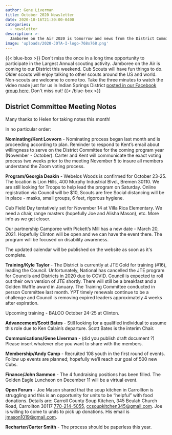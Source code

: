 ```yaml
---
author: Gene Liverman
title: October 2020 Newsletter
date: 2020-10-16T21:30:00-0400
categories:
  - newsletter
description: >-
  Jamboree on the Air 2020 is tomorrow and news from the District Committee
image: 'uploads/2020-JOTA-I-logo-768x768.png'
---
```


{{< blue-box >}}
Don't miss the once in a long time opportunity to participate in the Largest Annual scouting activity.  Jamboree on the Air is coming to our District this weekend. Cub Scouts will have fun things to do. Older scouts will enjoy talking to other scouts around the US and world.  Non-scouts are welcome to come too.  Take the three minutes to watch the video made just for us in Indian Springs District <a href="https://www.facebook.com/523021872/videos/10158903557616873/">posted in our Facebook group here</a>. Don't miss out!
{{< /blue-box >}}

## District Committee Meeting Notes

Many thanks to Helen for taking notes this month!

In no particular order:

**Nominating/Kent Lovvorn** - Nominating process began last month and is proceeding according to plan.  Reminder to respond to Kent’s email about willingness to serve on the District Committee for the coming program year (November - October).  Carter and Kent will communicate the exact voting process two weeks prior to the meeting November 5 to insure all members understand the Zoom voting process.

**Program/Georgia Deakin** - Webelos Woods is confirmed for October 23-25.  The location is Lion Hills, 400 Murphy Industrial Blvd., Bremen 30110.  We are still looking for Troops to help lead the program on Saturday.  Online registration via Council will be $10, Scouts are free  Social distancing will be in place - masks, small groups, 6 feet, rigorous hygiene.  

Cub Field Day tentatively set for November 14 at Villa Rica Elementary.  We need a chair, range masters (hopefully Joe and Alisha Mason), etc.  More info as we get closer.

Our partnership Camporee with Pickett’s Mill has a new date - March 20, 2021.  Hopefully Clinton will be open and we can have the event there.  The program will be focused on disability awareness.

The updated calendar will be published on the website as soon as it's complete.  

**Training/Kyle Taylor** -  The District is currently at JTE Gold for training (#16), leading the Council.  Unfortunately, National has cancelled the JTE program for Councils and Districts in 2020 due to COVID.  Council is expected to roll out their own version of JTE shortly.  There will still be a breakfast and a Golden Waffle award in January.  The Training Committee conducted  in person Committee last month.  YPT timely renewals continue to be a challenge and Council is removing expired leaders approximately 4 weeks after expiration.  

Upcoming training - BALOO October 24-25 at Clinton.

**Advancement/Scott Bates** - Still looking for a qualified individual to assume this role due to Ken Calain’s departure.  Scott Bates is the interim Chair.

**Communications/Gene Liverman** - (did you publish draft document ?)  Please insert whatever else you want to share with the members.

**Membership/Andy Camp** - Recruited 108 youth in the first round of events.  Follow up events are planned; hopefully we’ll reach our goal of 500 new Cubs.  

**Finance/John Sammon** - The 4 fundraising positions has been filled.  The Golden Eagle Luncheon on December 11 will be a virtual event.

**Open Forum** - Joe Mason shared that the soup kitchen in Carrollton is struggling and this is an opportunity for units to be “helpful” with food donations.  Details are:  Carroll County Soup Kitchen, 345 Beulah Church Road, Carrollton 30117  [770-214-5055](tel:770-214-5055), [ccsoupkitchen345@gmail.com](mailto:ccsoupkitchen345@gmail.com).  Joe is willing to come to units to pick up donations.  His email is [jmason1019@gmail.com](mailto:jmason1019@gmail.com).

**Recharter/Carter Smith** - The process should be paperless this year.

